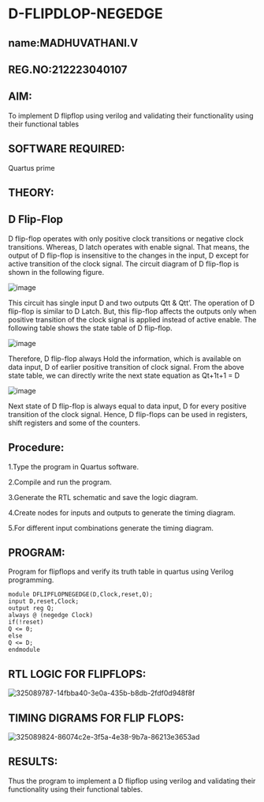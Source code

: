 # D-FLIPDLOP-NEGEDGE
## name:MADHUVATHANI.V
## REG.NO:212223040107
## AIM:

To implement  D flipflop using verilog and validating their functionality using their functional tables

## SOFTWARE REQUIRED:

Quartus prime

## THEORY:

## D Flip-Flop

D flip-flop operates with only positive clock transitions or negative clock transitions. Whereas, D latch operates with enable signal. That means, the output of D flip-flop is insensitive to the changes in the input, D except for active transition of the clock signal. The circuit diagram of D flip-flop is shown in the following figure.

![image](https://github.com/naavaneetha/D-FLIPDLOP-NEGEDGE/assets/154305477/48c81fe8-bc3f-40e7-95e2-519fc155ad51)

This circuit has single input D and two outputs Qtt & Qtt’. The operation of D flip-flop is similar to D Latch. But, this flip-flop affects the outputs only when positive transition of the clock signal is applied instead of active enable. The following table shows the state table of D flip-flop.

![image](https://github.com/naavaneetha/D-FLIPDLOP-NEGEDGE/assets/154305477/e5f3fda7-68ec-4a3a-a0a4-cf6f9cc4ab55)

Therefore, D flip-flop always Hold the information, which is available on data input, D of earlier positive transition of clock signal. From the above state table, we can directly write the next state equation as Qt+1t+1 = D

![image](https://github.com/naavaneetha/D-FLIPDLOP-NEGEDGE/assets/154305477/8592c0d8-2917-4142-91b9-d6c30dd891d2)

Next state of D flip-flop is always equal to data input, D for every positive transition of the clock signal. Hence, D flip-flops can be used in registers, shift registers and some of the counters.

## Procedure:
1.Type the program in Quartus software.

2.Compile and run the program.

3.Generate the RTL schematic and save the logic diagram.

4.Create nodes for inputs and outputs to generate the timing diagram.

5.For different input combinations generate the timing diagram.

## PROGRAM:
 Program for flipflops and verify its truth table in quartus using Verilog programming. 
 ```
module DFLIPFLOPNEGEDGE(D,Clock,reset,Q);
input D,reset,Clock;
output reg Q;
always @ (negedge Clock)
if(!reset)
Q <= 0;
else
Q <= D;
endmodule
 ```

## RTL LOGIC FOR FLIPFLOPS:
![325089787-14fbba40-3e0a-435b-b8db-2fdf0d948f8f](https://github.com/MADHUVATHANI/D-FLIPDLOP-NEGEDGE/assets/149986415/acfd2abd-becf-444f-8bfc-b7d4df456156)


## TIMING DIGRAMS FOR FLIP FLOPS:
![325089824-86074c2e-3f5a-4e38-9b7a-86213e3653ad](https://github.com/MADHUVATHANI/D-FLIPDLOP-NEGEDGE/assets/149986415/f9eb290b-7750-4963-a714-0027b826fe63)


## RESULTS:
Thus the program to implement a D flipflop using verilog and validating their functionality using their functional tables.
